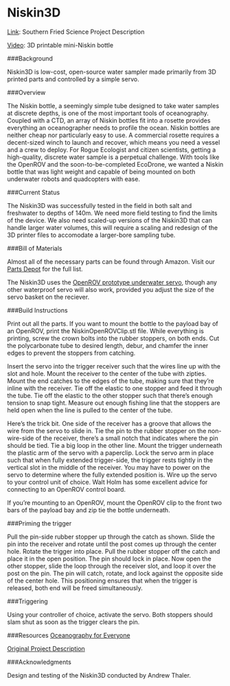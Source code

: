 Niskin3D
========

[Link](http://www.southernfriedscience.com/?p=18730): Southern Fried Science Project Description

[Video](https://www.youtube.com/watch?v=e1-1GPFx0Dg): 3D printable mini-Niskin bottle

###Background

Niskin3D is low-cost, open-source water sampler made primarily from 3D printed parts and controlled by a simple servo. 

###Overview

The Niskin bottle, a seemingly simple tube designed to take water samples at discrete depths, is one of the most important tools of oceanography. Coupled with a CTD, an array of Niskin bottles fit into a rosette provides everything an oceanographer needs to profile the ocean. Niskin bottles are neither cheap nor particularly easy to use. A commercial rosette requires a decent-sized winch to launch and recover, which means you need a vessel and a crew to deploy. For Rogue Ecologist and citizen scientists, getting a high-quality, discrete water sample is a perpetual challenge. With tools like the OpenROV and the soon-to-be-completed EcoDrone, we wanted a Niskin bottle that was light weight and capable of being mounted on both underwater robots and quadcopters with ease.

###Current Status

The Niskin3D was successfully tested in the field in both salt and freshwater to depths of 140m. We need more field testing to find the limits of the device. We also need scaled-up versions of the Niskin3D that can handle larger water volumes, this will require a scaling and redesign of the 3D printer files to accomodate a larger-bore sampling tube. 

###Bill of Materials

Almost all of the necessary parts can be found through Amazon. Visit our [Parts Depot](http://oceanographyforeveryone.com/depot.html) for the full list. 

The Niskin3D uses the [OpenROV prototype underwater servo](http://store.openrov.com/collections/experimental/products/prototype-underwater-servo), though any other waterproof servo will also work, provided you adjust the size of the servo basket on the reciever. 

###Build Instructions

Print out all the parts. If you want to mount the bottle to the payload bay of an OpenROV, print the NiskinOpenROVClip.stl file. While everything is printing, screw the crown bolts into the rubber stoppers, on both ends. Cut the polycarbonate tube to desired length, debur, and chamfer the inner edges to prevent the stoppers from catching.

Insert the servo into the trigger receiver such that the wires line up with the slot and hole. Mount the receiver to the center of the tube with zipties. Mount the end catches to the edges of the tube, making sure that they’re inline with the receiver. Tie off the elastic to one stopper and feed it through the tube. Tie off the elastic to the other stopper such that there’s enough tension to snap tight. Measure out enough fishing line that the stoppers are held open when the line is pulled to the center of the tube.

Here’s the trick bit. One side of the receiver has a groove that allows the wire from the servo to slide in. Tie the pin to the rubber stopper on the non-wire-side of the receiver, there’s a small notch that indicates where the pin should be tied. Tie a big loop in the other line. Mount the trigger underneath the plastic arm of the servo with a paperclip. Lock the servo arm in place such that when fully extended trigger-side, the trigger rests tightly in the vertical slot in the middle of the receiver. You may have to power on the servo to determine where the fully extended position is. Wire up the servo to your control unit of choice. Walt Holm has some excellent advice for connecting to an OpenROV control board.

If you’re mounting to an OpenROV, mount the OpenROV clip to the front two bars of the payload bay and zip tie the bottle underneath.

###Priming the trigger

Pull the pin-side rubber stopper up through the catch as shown. Slide the pin into the receiver and rotate until the post comes up through the center hole. Rotate the trigger into place. Pull the rubber stopper off the catch and place it in the open position. The pin should lock in place. Now open the other stopper, slide the loop through the receiver slot, and loop it over the post on the pin. The pin will catch, rotate, and lock against the opposite side of the center hole. This positioning ensures that when the trigger is released, both end will be freed simultaneously.

###Triggering

Using your controller of choice, activate the servo. Both stoppers should slam shut as soon as the trigger clears the pin.

###Resources
[Oceanography for Everyone](http://oceanographyforeveryone.com/)

[Original Project Description](http://www.southernfriedscience.com/?p=18730)

###Acknowledgments 

Design and testing of the Niskin3D conducted by Andrew Thaler.
